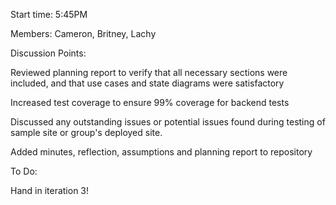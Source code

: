 Start time: 5:45PM 

 

Members: Cameron, Britney, Lachy 

 

Discussion Points: 

Reviewed planning report to verify that all necessary sections were included, and that use cases and state diagrams were satisfactory 

Increased test coverage to ensure 99% coverage for backend tests 

Discussed any outstanding issues or potential issues found during testing of sample site or group's deployed site. 

Added minutes, reflection, assumptions and planning report to repository 

 

To Do: 

Hand in iteration 3! 

 

 
